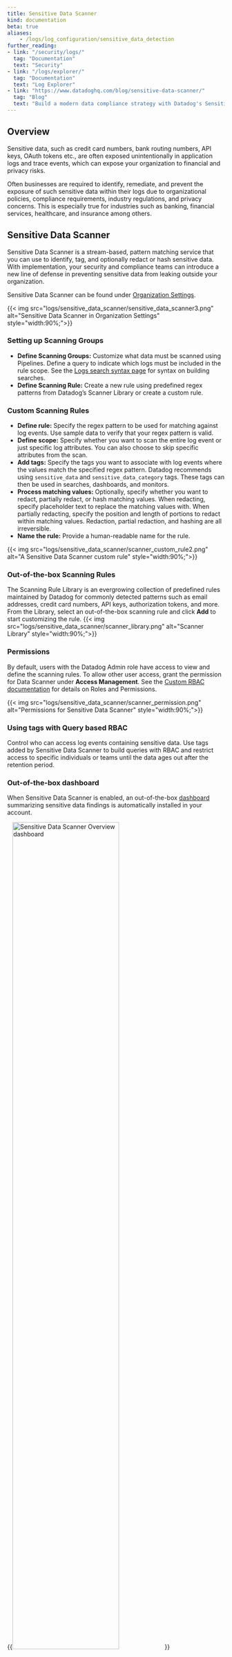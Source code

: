 ```yaml
---
title: Sensitive Data Scanner
kind: documentation
beta: true
aliases:
    - /logs/log_configuration/sensitive_data_detection
further_reading:
- link: "/security/logs/"
  tag: "Documentation"
  text: "Security"
- link: "/logs/explorer/"
  tag: "Documentation"
  text: "Log Explorer"
- link: "https://www.datadoghq.com/blog/sensitive-data-scanner/"
  tag: "Blog"
  text: "Build a modern data compliance strategy with Datadog's Sensitive Data Scanner"
---
```


## Overview

Sensitive data, such as credit card numbers, bank routing numbers, API keys, OAuth tokens etc., are often exposed unintentionally in application logs and trace events, which can expose your organization to financial and privacy risks.

Often businesses are required to identify, remediate, and prevent the exposure of such sensitive data within their logs due to organizational policies, compliance requirements, industry regulations, and privacy concerns. This is especially true for industries such as banking, financial services, healthcare, and insurance among others.

## Sensitive Data Scanner

Sensitive Data Scanner is a stream-based, pattern matching service that you can use to identify, tag, and optionally redact or hash sensitive data. With implementation, your security and compliance teams can introduce a new line of defense in preventing sensitive data from leaking outside your organization.

Sensitive Data Scanner can be found under [Organization Settings][1].

{{< img src="logs/sensitive_data_scanner/sensitive_data_scanner3.png" alt="Sensitive Data Scanner in Organization Settings" style="width:90%;">}}

### Setting up Scanning Groups

- **Define Scanning Groups:** Customize what data must be scanned using Pipelines. Define a query to indicate which logs must be included in the rule scope. See the [Logs search syntax page][2] for syntax on building searches.
- **Define Scanning Rule:** Create a new rule using predefined regex patterns from Datadog’s Scanner Library or create a custom rule.

### Custom Scanning Rules

- **Define rule:** Specify the regex pattern to be used for matching against log events. Use sample data to verify that your regex pattern is valid.
- **Define scope:** Specify whether you want to scan the entire log event or just specific log attributes. You can also choose to skip specific attributes from the scan.
- **Add tags:** Specify the tags you want to associate with log events where the values match the specified regex pattern. Datadog recommends using `sensitive_data` and `sensitive_data_category` tags. These tags can then be used in searches, dashboards, and monitors.
- **Process matching values:** Optionally, specify whether you want to redact, partially redact, or hash matching values. When redacting, specify placeholder text to replace the matching values with. When partially redacting, specify the position and length of portions to redact within matching values. Redaction, partial redaction, and hashing are all irreversible.
- **Name the rule:** Provide a human-readable name for the rule.

{{< img src="logs/sensitive_data_scanner/scanner_custom_rule2.png" alt="A Sensitive Data Scanner custom rule" style="width:90%;">}}

### Out-of-the-box Scanning Rules

The Scanning Rule Library is an evergrowing collection of predefined rules maintained by Datadog for commonly detected patterns such as email addresses, credit card numbers, API keys, authorization tokens, and more. From the Library, select an out-of-the-box scanning rule and click **Add** to start customizing the rule.
{{< img src="logs/sensitive_data_scanner/scanner_library.png" alt="Scanner Library"  style="width:90%;">}}

### Permissions

By default, users with the Datadog Admin role have access to view and define the scanning rules. To allow other user access, grant the permission for Data Scanner under **Access Management**. See the [Custom RBAC documentation][3] for details on Roles and Permissions.

{{< img src="logs/sensitive_data_scanner/scanner_permission.png" alt="Permissions for Sensitive Data Scanner" style="width:90%;">}}

### Using tags with Query based RBAC

Control who can access log events containing sensitive data. Use tags added by Sensitive Data Scanner to build queries with RBAC and restrict access to specific individuals or teams until the data ages out after the retention period.

### Out-of-the-box dashboard

When Sensitive Data Scanner is enabled, an out-of-the-box [dashboard][4] summarizing sensitive data findings is automatically installed in your account.

{{<img src="account_management/sensitive_data_scanner/sdslight.png" alt="Sensitive Data Scanner Overview dashboard" style="width:70%;">}}

To access this dashboard, go to **Dashboards > Dashboards List** and search for `Sensitive Data Scanner Overview`.

**Note:**
- Any rules that you add or update only affect data coming into Datadog after the rule was defined.
- Sensitive Data Scanner does not affect any rules you define on the Datadog Agent directly.
- Scrubbing and hashing of attributes in log events are irreversible changes. Verify your rules on test data before enabling on production data.
- To turn off Sensitive Data Scanner entirely, disable each Scanning Group and Scanning Rule by setting the toggle to the **off** state.

## Further Reading

{{< partial name="whats-next/whats-next.html" >}}


[1]: https://app.datadoghq.com/organization-settings/sensitive-data-scanner
[2]: /logs/explorer/search_syntax/
[3]: /logs/guide/logs-rbac-permissions/?tab=ui#overview
[4]: https://app.datadoghq.com/dash/integration/sensitive_data_scanner
